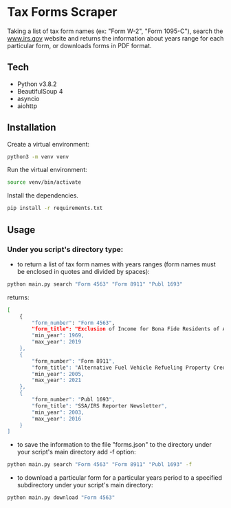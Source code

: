 # Tax Forms Scraper

Taking a list of tax form names (ex: "Form W-2", "Form 1095-C"), search the www.irs.gov
website and returns the information about years range for each particular form,
or downloads forms in PDF format.

## Tech

- Python v3.8.2
- BeautifulSoup 4
- asyncio
- aiohttp

## Installation

Create a virtual environment:

```sh
python3 -m venv venv
```

Run the virtual environment:

```sh
source venv/bin/activate
```

Install the dependencies.
```sh
pip install -r requirements.txt
```

## Usage

### Under you script's directory type:
- to return a list of tax form names with years ranges (form names must be enclosed in quotes and divided by spaces):

```sh
python main.py search "Form 4563" "Form 8911" "Publ 1693"
```

returns:

```sh
[
    {
        "form_number": "Form 4563",
        "form_title": "Exclusion of Income for Bona Fide Residents of American Samoa",
        "min_year": 1969,
        "max_year": 2019
    },
    {
        "form_number": "Form 8911",
        "form_title": "Alternative Fuel Vehicle Refueling Property Credit",
        "min_year": 2005,
        "max_year": 2021
    },
    {
        "form_number": "Publ 1693",
        "form_title": "SSA/IRS Reporter Newsletter",
        "min_year": 2003,
        "max_year": 2016
    }
]

```

- to save the information to the file "forms.json" to the directory under your script's
main directory add -f option:

```sh
python main.py search "Form 4563" "Form 8911" "Publ 1693" -f
```

- to download a particular form for a particular years period to a specified subdirectory under your script's
main directory:


```sh
python main.py download "Form 4563"
```
